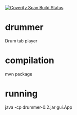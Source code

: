 <a href="https://scan.coverity.com/projects/drummer">
  <img alt="Coverity Scan Build Status"
       src="https://scan.coverity.com/projects/17743/badge.svg"/>
</a>

# drummer
Drum tab player


# compilation

mvn package

# running

java -cp drummer-0.2.jar gui.App
